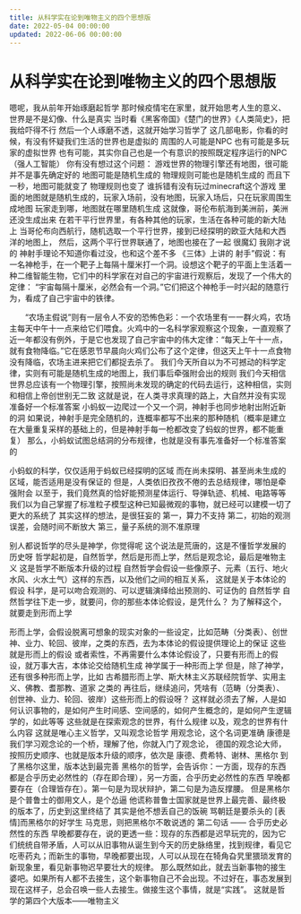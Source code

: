 ```yaml
---
title: 从科学实在论到唯物主义的四个思想版
date: 2022-05-04 00:00:00
updated: 2022-06-06 00:00:00
---
```


# 从科学实在论到唯物主义的四个思想版

嗯呢，我从前年开始琢磨起哲学
那时候疫情宅在家里，就开始思考人生的意义、世界是不是幻像、什么是真实
当时看《黑客帝国》《楚门的世界》《人类简史》，把我给吓得不行
然后一个人琢磨不透，这就开始学习哲学了
这几部电影，你看的时候，有没有怀疑我们生活的世界也是虚拟的
周围的人可能是NPC
也有可能是多玩家的虚拟世界
也有可能，其实你自己也是一个有意识的按照既定程序运行的NPC（强人工智能）
你有没有想过这个问题：
游戏世界的物理引擎还有地图，很可能并不是事先确定好的
地图可能是随机生成的
物理规则可能也是随机生成的
而且下一秒，地图可能就变了
物理规则也变了
谁拆错有没有玩过minecraft这个游戏
里面的地图就是随机生成的，玩家入场前，没有地图，玩家入场后，只在玩家周围生成地图
玩家走到哪，地图就在哪里随机生成
这就像，哥伦布航海到美洲前，美洲还没生成出来
在若干平行世界里，有各种其他的玩家，生活在各种可能的新大陆上
当哥伦布向西航行，随机选取一个平行世界，接到已经探明的欧亚大陆和大西洋的地图上，
然后，这两个平行世界联通了，地图也接在了一起
很魔幻
我刚才说的 神射手理论不知道你看过没，也和这个差不多
《三体》上讲的
射手”假说：有一名神枪手，在一个靶子上每隔十厘米打一个洞。设想这个靶子的平面上生活着一种二维智能生物，它们中的科学家在对自己的宇宙进行观察后，发现了一个伟大的定律： “宇宙每隔十厘米，必然会有一个洞。”它们把这个神枪手一时兴起的随意行为，看成了自己宇宙中的铁律。

　　“农场主假说”则有一层令人不安的恐怖色彩：一个农场里有一一群火鸡，农场主每天中午十一点来给它们喂食。火鸡中的一名科学家观察这个现象，一直观察了近一年都没有例外，于是它也发现了自己宇宙中的伟大定律：“每天上午十一点，就有食物降临。”它在感恩节早晨向火鸡们公布了这个定律，但这天上午十一点食物没有降临，农场主进来把它们都捉去杀了。
我们今天所自以为不可撼动的科学定律，实则有可能是随机生成的地图上，我们事后牵强附会出的规则
我们今天相信世界总应该有一个物理引擎，按照尚未发现的确定的代码去运行，这种相信，实则和相信上帝创世别无二致
这就是说，在人类寻求真理的路上，大自然并没有实现准备好一个标准答案
小蚂蚁一边爬过一个又一个洞，神射手也同步地射出附近新的洞
如果说，神射手是完全随机的，连概率都写不出来的那种随机（概率是建立在大量重复采样的基础上的，但是神射手每一枪都改变了蚂蚁的世界，都不能重复）
那么，小蚂蚁试图总结洞的分布规律，也就是没有事先准备好一个标准答案的

小蚂蚁的科学，仅仅适用于蚂蚁已经探明的区域
而在尚未探明、甚至尚未生成的区域，能否适用是没有保证的
但是，人类依旧孜孜不倦的去总结规律，哪怕是牵强附会
以至于，我们竟然真的恰好能预测星体运行、导弹轨迹、机械、电路等等
我们以为自己掌握了标准粒子模型这种已知最微观的事物，就已经可以建模一切了更大的系统了
其实这样的想法，是很狂妄的
第一，算力不支持
第二，初始的观测误差，会随时间不断放大
第三，量子系统的测不准原理

别人都说哲学的尽头是神学，你觉得呢
这个说法是荒唐的，这是不懂哲学发展的历史呀
哲学起初是，自然哲学，然后是形而上学，然后是观念论，最后是唯物主义
这是哲学不断版本升级的过程
自然哲学会假设一些像原子、元素（五行、地火水风、火水土气）这样的东西，以及他们之间的相互关系，
这就是关于本体论的假设
科学，是可以吻合观测的、可以逻辑演绎给出预测的、可证伪的 自然哲学
自然哲学往下走一步，就要问，你的那些本体论假设，是凭什么？
为了解释这个，就要走到形而上学

形而上学，会假设脱离可想象的现实对象的一些设定，比如范畴（分类表）、创世神、业力、轮回、彼岸，之类的东西，去为本体论的假设提供理论上的保证
这些就是形而上的假设
或者索性，不再需要什么本体论假设了，只要有形而上的假设，就万事大吉，本体论交给随机生成
神学属于一种形而上学
但是，除了神学，还有很多种形而上学，比如
古希腊形而上学、斯大林主义苏联经院哲学、实用主义、佛教、耆那教、道家 之类的
再往后，继续追问，凭啥有（范畴（分类表）、创世神、业力、轮回、彼岸）这些形而上的假设呀？
这样就必须去了解，人是如何认识事物的，是如何产生时间感、空间感的，如何产生概念的，是如何产生逻辑学的，如此等等
这些就是在探索观念的世界，有什么规律
以及，观念的世界有什么内容
这就是唯心主义哲学，又叫观念论哲学
用观念论，这个名词更准确
康德是我们学习观念论的一个桥，理解了他，你就入门了观念论，
德国的观念论大师，按照历史顺序、也就是版本升级的顺序，依次是 康德、费希特、谢林、黑格尔
到了黑格尔这里，版本达到最完善
黑格尔的哲学，会告诉你：一方面，现存的东西 都是合乎历史必然性的（存在即合理），另一方面，合乎历史必然性的东西 早晚都要存在（合理皆存在）。第一句是为现状辩护，第二句是为造反撑腰。
但是黑格尔是个普鲁士的御用文人，是个怂逼
他谎称普鲁士国家就是世界上最完善、最终极的版本了，历史到这里终结了
其实是他不想丢自己的饭碗
骂朝廷是要杀头的
[表情]而黑格尔的好学生 马克思，则把黑格尔不敢说透的 第二句话 —— 合乎历史必然性的东西 早晚都要存在，说的更透一些：现存的东西都是迟早玩完的，因为它们统统自带矛盾，人可以从旧事物从诞生到今天的历史脉络里，找到规律，看见它吃枣药丸；而新生的事物，早晚都要出现，人可以从现在在犄角旮旯里猥琐发育的新现象里，看见新事物迟早要壮大的规律。
那么既然如此，就去当新事物的接生婆吧。如果所有人都不去接生，这个新事物自己不会出现。不过好在，事态发展到现在这样子，总会召唤一些人去接生。做接生这个事情，就是“实践”。
这就是哲学的第四个大版本——唯物主义
